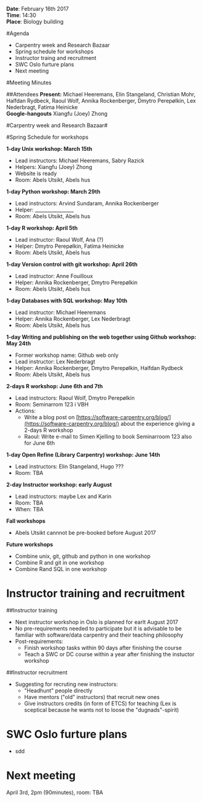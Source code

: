 **Date**: February 16th 2017  
**Time**: 14:30  
**Place**: Biology building

#Agenda

- Carpentry week and Research Bazaar
- Spring schedule for workshops
- Instructor traing and recruitment
- SWC Oslo furture plans
- Next meeting


#Meeting Minutes

##Attendees
**Present:** Michael Heeremans, Elin Stangeland, Christian Mohr, Halfdan Rydbeck, Raoul Wolf, Annika Rockenberger, Dmytro Perepølkin, Lex Nederbragt, Fatima Heinicke  
**Google-hangouts**  Xiangfu (Joey) Zhong 

#Carpentry week and Research Bazaar#

#Spring Schedule for workshops

**1-day Unix workshop: March 15th**  

- Lead instructors:  Michael Heeremans, Sabry Razick
- Helpers: Xiangfu (Joey) Zhong 
- Website is ready
- Room: Abels Utsikt, Abels hus

**1-day Python workshop: March 29th**

- Lead instructors: Arvind Sundaram, Annika Rockenberger
- Helper: ________________
- Room: Abels Utsikt, Abels hus

**1-day R workshop: April 5th**

- Lead  instructor: Raoul Wolf, Ana (?)
- Helper: Dmytro Perepølkin, Fatima Heinicke 
- Room: Abels Utsikt, Abels hus

**1-day Version control with git workshop: April 26th**

- Lead instructor: Anne Fouilloux
- Helper: Annika Rockenberger, Dmytro Perepølkin 
- Room: Abels Utsikt, Abels hus

**1-day Databases with SQL workshop: May 10th**

- Lead instructor: Michael Heeremans 
- Helper: Annika Rockenberger, Lex Nederbragt
- Room: Abels Utsikt, Abels hus

**1-day Writing and publishing on the web together using Github workshop: May 24th**

- Former workshop name: Github web only
- Lead instructor: Lex Nederbragt
- Helper: Annika Rockenberger, Dmytro Perepølkin, Halfdan Rydbeck 
- Room: Abels Utsikt, Abels hus

**2-days R workshop: June 6th and 7th**

- Lead instructors: Raoul Wolf, Dmytro Perepølkin
- Room: Seminarrom 123 i VBH
- Actions:	
	- Write a blog post on [https://software-carpentry.org/blog/](https://software-carpentry.org/blog/) about the experience giving a 2-days R workshop
	- Raoul: Write e-mail to Simen Kjelling to book Seminarroom 123 also for June 6th 

**1-day Open Refine (Library Carpentry) workshop: June 14th**

- Lead instructors: Elin Stangeland, Hugo ???
- Room: TBA

**2-day Instructor workshop: early August** 

- Lead instructors: maybe Lex and Karin
- Room: TBA
- When: TBA

**Fall workshops**

- Abels Utsikt cannnot be pre-booked before August 2017

**Future workshops**

- Combine unix, git, github and python in one workshop
- Combine R and git in one workshop
- Combine Rand SQL in one workshop


# Instructor training and recruitment
##Instructor training

- Next instructor workshop in Oslo is planned for earlt August 2017 
- No pre-requirements needed to participate but it is advisable to be familiar with software/data carpentry and their teaching philosophy
- Post-requirements:
	- Finish workshop tasks within 90 days after finishing the course
	- Teach a SWC or DC course within a year after finishing the instuctor workshop 

##Instructor recruitment

- Suggesting for recruting new instructors:
	- "Headhunt" people directly
	- Have mentors ("old" instructors) that recruit new ones
	- Give instructors credits (in form of ETCS) for teaching (Lex is sceptical because he wants not to loose the "dugnads"-spirit)

# SWC Oslo furture plans

- sdd

# Next meeting
April 3rd, 2pm (90minutes), room: TBA